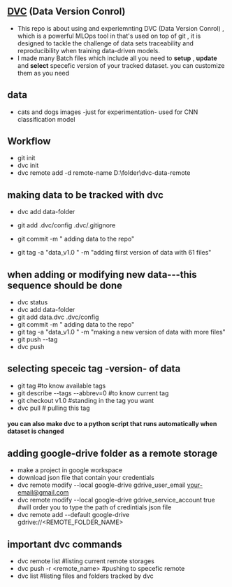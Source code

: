 ## [DVC](https://github.com/iterative/dvc) (Data Version Conrol)

- This repo is about using and experiemnting DVC (Data Version Conrol) , which is a powerful MLOps tool in that's used on top of git , it is designed to tackle the challenge of data sets traceability and reproducibility when training data-driven models.
- I made many Batch files which include all you need to **setup** , **update** and **select** specefic version of your tracked dataset. you can customize them as you need

## data
* cats and dogs images -just for experimentation- used for  CNN classification model 

## Workflow
- git init 
- dvc init 
- dvc remote add -d  remote-name  D:\folder\dvc-data-remote

## making data to be tracked with dvc 
- dvc add data-folder
- git add .dvc/config .dvc/.gitignore

- git commit -m " adding data to the repo"
- git tag -a "data_v1.0  "  -m "adding fiirst version of data with 61 files"
 

## when adding or modifying new data---this sequence should be done
- dvc status
- dvc add data-folder
- git add data.dvc .dvc/config
- git commit -m " adding data to the repo"
- git tag -a "data_v1.0  "  -m "making a new version of data with more files"
- git push --tag
- dvc push

## selecting speceic tag -version- of data
- git tag	#to know available tags 
- git describe --tags --abbrev=0	#to know current tag
- git checkout v1.0 #standing in the tag you want 
- dvc pull	# pulling this tag 


####  you can also make dvc to a python script that runs automatically when dataset is changed

## adding google-drive folder as a remote storage
* make a project in google workspace
* download json file that contain your credentials
* dvc remote modify --local google-drive gdrive_user_email your-email@gmail.com
* dvc remote modify --local google-drive gdrive_service_account true #will order you to type the path of credintials json file
* dvc remote add --default google-drive gdrive://<REMOTE_FOLDER_NAME>

## important dvc commands 
* dvc remote list   #listing current remote storages
* dvc push -r <remote_name> #pushing to specefic remote
* dvc list  #listing files and folders tracked by dvc
